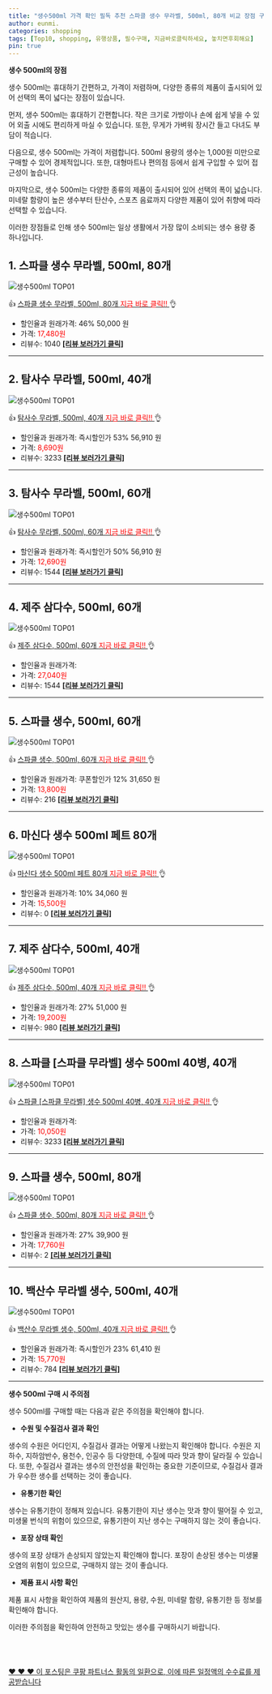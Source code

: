 ```yaml
---
title: "생수500ml 가격 확인 필독 추천 스파클 생수 무라벨, 500ml, 80개 비교 장점 구매가이드"
author: eunmi.
categories: shopping
tags: [Top10, shopping, 유행상품, 필수구매, 지금바로클릭하세요, 놓치면후회해요]
pin: true
---
```

**생수 500ml의 장점**

생수 500ml는 휴대하기 간편하고, 가격이 저렴하며, 다양한 종류의 제품이 출시되어 있어 선택의 폭이 넓다는 장점이 있습니다.

먼저, 생수 500ml는 휴대하기 간편합니다. 작은 크기로 가방이나 손에 쉽게 넣을 수 있어 외출 시에도 편리하게 마실 수 있습니다. 또한, 무게가 가벼워 장시간 들고 다녀도 부담이 적습니다.

다음으로, 생수 500ml는 가격이 저렴합니다. 500ml 용량의 생수는 1,000원 미만으로 구매할 수 있어 경제적입니다. 또한, 대형마트나 편의점 등에서 쉽게 구입할 수 있어 접근성이 높습니다.

마지막으로, 생수 500ml는 다양한 종류의 제품이 출시되어 있어 선택의 폭이 넓습니다. 미네랄 함량이 높은 생수부터 탄산수, 스포츠 음료까지 다양한 제품이 있어 취향에 따라 선택할 수 있습니다.

이러한 장점들로 인해 생수 500ml는 일상 생활에서 가장 많이 소비되는 생수 용량 중 하나입니다.

   

## 1. 스파클 생수 무라벨, 500ml, 80개

![생수500ml TOP01](https://thumbnail8.coupangcdn.com/thumbnails/remote/230x230ex/image/vendor_inventory/d44f/6b1661095a47910bc140d9e8655af8f468229e8151b4d2265b873ed41193.jpg)


👍 [스파클 생수 무라벨, 500ml, 80개 <font color=red> 지금 바로 클릭!! </font> ](https://link.coupang.com/re/AFFSDP?lptag=AF3617701&subid=GithubCoopas&pageKey=6830320694&traceid=V0-153&itemId=18186654859&vendorItemId=83406358881) 👌 


- 할인율과 원래가격: 46%  50,000   원
- 가격: <span style='color:red'>17,480원</span>
- 리뷰수: 1040  [**[리뷰 보러가기 클릭]**](https://link.coupang.com/re/AFFSDP?lptag=AF3617701&subid=GithubCoopas&pageKey=6830320694&traceid=V0-153&itemId=18186654859&vendorItemId=83406358881)

---


   

## 2. 탐사수 무라벨, 500ml, 40개

![생수500ml TOP01](https://thumbnail9.coupangcdn.com/thumbnails/remote/230x230ex/image/retail/images/9201864858934831-7e4253f9-391a-458d-bd66-b591309922c5.crdownload)


👍 [탐사수 무라벨, 500ml, 40개 <font color=red> 지금 바로 클릭!! </font> ](https://link.coupang.com/re/AFFSDP?lptag=AF3617701&subid=GithubCoopas&pageKey=5625704601&traceid=V0-153&itemId=9133866797&vendorItemId=79544780492) 👌 


- 할인율과 원래가격: 즉시할인가 53%  56,910   원
- 가격: <span style='color:red'>8,690원</span>
- 리뷰수: 3233  [**[리뷰 보러가기 클릭]**](https://link.coupang.com/re/AFFSDP?lptag=AF3617701&subid=GithubCoopas&pageKey=5625704601&traceid=V0-153&itemId=9133866797&vendorItemId=79544780492)

---


   

## 3. 탐사수 무라벨, 500ml, 60개

![생수500ml TOP01](https://thumbnail8.coupangcdn.com/thumbnails/remote/230x230ex/image/retail/images/8490946390630062-860cc30c-bf13-4328-ab25-52d81b215aa2.jpg)


👍 [탐사수 무라벨, 500ml, 60개 <font color=red> 지금 바로 클릭!! </font> ](https://link.coupang.com/re/AFFSDP?lptag=AF3617701&subid=GithubCoopas&pageKey=5625704601&traceid=V0-153&itemId=11696970903&vendorItemId=79547658934) 👌 


- 할인율과 원래가격: 즉시할인가 50%  56,910   원
- 가격: <span style='color:red'>12,690원</span>
- 리뷰수: 1544  [**[리뷰 보러가기 클릭]**](https://link.coupang.com/re/AFFSDP?lptag=AF3617701&subid=GithubCoopas&pageKey=5625704601&traceid=V0-153&itemId=11696970903&vendorItemId=79547658934)

---


   

## 4. 제주 삼다수, 500ml, 60개

![생수500ml TOP01](https://thumbnail10.coupangcdn.com/thumbnails/remote/230x230ex/image/retail/images/27f85d2f-d4a2-40c1-9f97-eea2ff2f51623680663821809129105.png)


👍 [제주 삼다수, 500ml, 60개 <font color=red> 지금 바로 클릭!! </font> ](https://link.coupang.com/re/AFFSDP?lptag=AF3617701&subid=GithubCoopas&pageKey=5585425593&traceid=V0-153&itemId=17965148596&vendorItemId=86469813989) 👌 


- 할인율과 원래가격: 
- 가격: <span style='color:red'>27,040원</span>
- 리뷰수: 1544  [**[리뷰 보러가기 클릭]**](https://link.coupang.com/re/AFFSDP?lptag=AF3617701&subid=GithubCoopas&pageKey=5585425593&traceid=V0-153&itemId=17965148596&vendorItemId=86469813989)

---


   

## 5. 스파클 생수, 500ml, 60개

![생수500ml TOP01](https://thumbnail6.coupangcdn.com/thumbnails/remote/230x230ex/image/operator/256595648/39af192d-ddba-2a11-537d-276596d22dfe.jpg)


👍 [스파클 생수, 500ml, 60개 <font color=red> 지금 바로 클릭!! </font> ](https://link.coupang.com/re/AFFSDP?lptag=AF3617701&subid=GithubCoopas&pageKey=7660700696&traceid=V0-153&itemId=256595648&vendorItemId=70286435594) 👌 


- 할인율과 원래가격: 쿠폰할인가 12%  31,650   원
- 가격: <span style='color:red'>13,800원</span>
- 리뷰수: 216  [**[리뷰 보러가기 클릭]**](https://link.coupang.com/re/AFFSDP?lptag=AF3617701&subid=GithubCoopas&pageKey=7660700696&traceid=V0-153&itemId=256595648&vendorItemId=70286435594)

---


   

## 6. 마신다 생수 500ml 페트 80개

![생수500ml TOP01](https://thumbnail6.coupangcdn.com/thumbnails/remote/230x230ex/image/vendor_inventory/d949/952e96d34ec12eccbb2a7aa5ec436cefe6cf4fe78e1a18a074d40ed7b5e3.jpg)


👍 [마신다 생수 500ml 페트 80개 <font color=red> 지금 바로 클릭!! </font> ](https://link.coupang.com/re/AFFSDP?lptag=AF3617701&subid=GithubCoopas&pageKey=6191544952&traceid=V0-153&itemId=18394716553&vendorItemId=85537698529) 👌 


- 할인율과 원래가격: 10%  34,060   원
- 가격: <span style='color:red'>15,500원</span>
- 리뷰수: 0  [**[리뷰 보러가기 클릭]**](https://link.coupang.com/re/AFFSDP?lptag=AF3617701&subid=GithubCoopas&pageKey=6191544952&traceid=V0-153&itemId=18394716553&vendorItemId=85537698529)

---


   

## 7. 제주 삼다수, 500ml, 40개

![생수500ml TOP01](https://thumbnail9.coupangcdn.com/thumbnails/remote/230x230ex/image/retail/images/f52f8c8a-327e-4913-bcc8-fb7ada6011927648184831387455170.png)


👍 [제주 삼다수, 500ml, 40개 <font color=red> 지금 바로 클릭!! </font> ](https://link.coupang.com/re/AFFSDP?lptag=AF3617701&subid=GithubCoopas&pageKey=5585425593&traceid=V0-153&itemId=19982637571&vendorItemId=86469813544) 👌 


- 할인율과 원래가격: 27%  51,000   원
- 가격: <span style='color:red'>19,200원</span>
- 리뷰수: 980  [**[리뷰 보러가기 클릭]**](https://link.coupang.com/re/AFFSDP?lptag=AF3617701&subid=GithubCoopas&pageKey=5585425593&traceid=V0-153&itemId=19982637571&vendorItemId=86469813544)

---


   

## 8. 스파클 [스파클 무라벨] 생수 500ml 40병, 40개

![생수500ml TOP01](https://thumbnail8.coupangcdn.com/thumbnails/remote/230x230ex/image/vendor_inventory/d44f/6b1661095a47910bc140d9e8655af8f468229e8151b4d2265b873ed41193.jpg)


👍 [스파클 [스파클 무라벨] 생수 500ml 40병, 40개 <font color=red> 지금 바로 클릭!! </font> ](https://link.coupang.com/re/AFFSDP?lptag=AF3617701&subid=GithubCoopas&pageKey=6830320694&traceid=V0-153&itemId=19751768427&vendorItemId=83406358826) 👌 


- 할인율과 원래가격: 
- 가격: <span style='color:red'>10,050원</span>
- 리뷰수: 3233  [**[리뷰 보러가기 클릭]**](https://link.coupang.com/re/AFFSDP?lptag=AF3617701&subid=GithubCoopas&pageKey=6830320694&traceid=V0-153&itemId=19751768427&vendorItemId=83406358826)

---


   

## 9. 스파클 생수, 500ml, 80개

![생수500ml TOP01](https://thumbnail8.coupangcdn.com/thumbnails/remote/230x230ex/image/product/image/vendoritem/2018/03/29/3134162467/c7be7170-bdc6-47c1-a4bc-3120a771c9d8.jpg)


👍 [스파클 생수, 500ml, 80개 <font color=red> 지금 바로 클릭!! </font> ](https://link.coupang.com/re/AFFSDP?lptag=AF3617701&subid=GithubCoopas&pageKey=7660700696&traceid=V0-153&itemId=79350234&vendorItemId=70286435618) 👌 


- 할인율과 원래가격: 27%  39,900   원
- 가격: <span style='color:red'>17,760원</span>
- 리뷰수: 2  [**[리뷰 보러가기 클릭]**](https://link.coupang.com/re/AFFSDP?lptag=AF3617701&subid=GithubCoopas&pageKey=7660700696&traceid=V0-153&itemId=79350234&vendorItemId=70286435618)

---


   

## 10. 백산수 무라벨 생수, 500ml, 40개

![생수500ml TOP01](https://thumbnail7.coupangcdn.com/thumbnails/remote/230x230ex/image/retail/images/1209003632392097-f58e6608-3e20-418f-a192-8552fb8dde0f.jpg)


👍 [백산수 무라벨 생수, 500ml, 40개 <font color=red> 지금 바로 클릭!! </font> ](https://link.coupang.com/re/AFFSDP?lptag=AF3617701&subid=GithubCoopas&pageKey=6393352093&traceid=V0-153&itemId=18156073883&vendorItemId=86494112260) 👌 


- 할인율과 원래가격: 즉시할인가 23%  61,410   원
- 가격: <span style='color:red'>15,770원</span>
- 리뷰수: 784  [**[리뷰 보러가기 클릭]**](https://link.coupang.com/re/AFFSDP?lptag=AF3617701&subid=GithubCoopas&pageKey=6393352093&traceid=V0-153&itemId=18156073883&vendorItemId=86494112260)

---
**생수 500ml 구매 시 주의점**

생수 500ml를 구매할 때는 다음과 같은 주의점을 확인해야 합니다.

* **수원 및 수질검사 결과 확인**

생수의 수원은 어디인지, 수질검사 결과는 어떻게 나왔는지 확인해야 합니다. 수원은 지하수, 지하암반수, 용천수, 인공수 등 다양한데, 수질에 따라 맛과 향이 달라질 수 있습니다. 또한, 수질검사 결과는 생수의 안전성을 확인하는 중요한 기준이므로, 수질검사 결과가 우수한 생수를 선택하는 것이 좋습니다.

* **유통기한 확인**

생수는 유통기한이 정해져 있습니다. 유통기한이 지난 생수는 맛과 향이 떨어질 수 있고, 미생물 번식의 위험이 있으므로, 유통기한이 지난 생수는 구매하지 않는 것이 좋습니다.

* **포장 상태 확인**

생수의 포장 상태가 손상되지 않았는지 확인해야 합니다. 포장이 손상된 생수는 미생물 오염의 위험이 있으므로, 구매하지 않는 것이 좋습니다.

* **제품 표시 사항 확인**

제품 표시 사항을 확인하여 제품의 원산지, 용량, 수원, 미네랄 함량, 유통기한 등 정보를 확인해야 합니다.

이러한 주의점을 확인하여 안전하고 맛있는 생수를 구매하시기 바랍니다.<br><br><br><br><br> [ ❤ ❤ ❤ 이 포스팅은 쿠팡 파트너스 활동의 일환으로, 이에 따른 일정액의 수수료를 제공받습니다](https://link.coupang.com/a/bcEFyh)